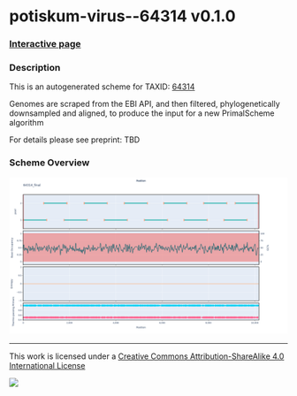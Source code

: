 # potiskum-virus--64314 v0.1.0

### [Interactive page](https://chrisgkent.github.io/schemes/potiskum-virus--64314-1000-v0.1.0)

### Description

This is an autogenerated scheme for TAXID: [64314](https://www.ncbi.nlm.nih.gov/Taxonomy/Browser/wwwtax.cgi?mode=Info&id=64314&lvl=3&lin=f&keep=1&srchmode=1&unlock)

Genomes are scraped from the EBI API, and then filtered, phylogenetically downsampled and aligned, to produce the input for a new PrimalScheme algorithm

For details please see preprint: TBD

### Scheme Overview

![Alt text](work/64314_final.png '64314_final.png')

------------------------------------------------------------------------

This work is licensed under a [Creative Commons Attribution-ShareAlike 4.0 International License](http://creativecommons.org/licenses/by-sa/4.0/) 

![](https://i.creativecommons.org/l/by-sa/4.0/88x31.png)
